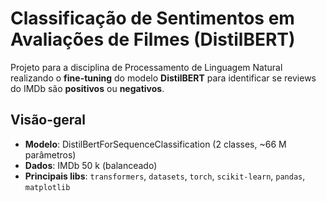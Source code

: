 # Classificação de Sentimentos em Avaliações de Filmes (DistilBERT)

Projeto para a disciplina de Processamento de Linguagem Natural realizando o **fine-tuning** do modelo **DistilBERT** para identificar se reviews do IMDb são **positivos** ou **negativos**.

## Visão-geral
- **Modelo**: DistilBertForSequenceClassification (2 classes, ~66 M parâmetros)  
- **Dados**: IMDb 50 k (balanceado)  
- **Principais libs**: `transformers`, `datasets`, `torch`, `scikit-learn`, `pandas`, `matplotlib`  
